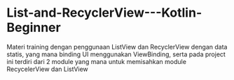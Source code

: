 # List-and-RecyclerView---Kotlin-Beginner
Materi training dengan penggunaan ListView dan RecyclerView dengan data statis, yang mana binding UI menggunakan ViewBinding, serta pada project ini terdiri dari 2 module yang mana untuk memisahkan module RecycelerView  dan ListView

